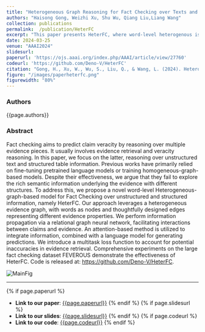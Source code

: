 ```yaml
---
title: "Heterogeneous Graph Reasoning for Fact Checking over Texts and Tables"
authors: "Haisong Gong, Weizhi Xu, Shu Wu, Qiang Liu,Liang Wang"
collection: publications
permalink:  /publication/HeterFC
excerpt: "This paper presents HeterFC, where word-level heterogenous is build for graph reasoning. An attention-based method is utilized to integrate information. Multitask loss function is proposed to account for potential inaccuracies in evidence retrieval."
date: 2024-03-25
venue: "AAAI2024"
slidesurl: 
paperurl: 'https://ojs.aaai.org/index.php/AAAI/article/view/27760'
codeurl: 'https://github.com/Deno-V/HeterFC'
citation: "Gong, H., Xu, W., Wu, S., Liu, Q., & Wang, L. (2024). Heterogeneous Graph Reasoning for Fact Checking over Texts and Tables. Proceedings of the AAAI Conference on Artificial Intelligence, 38(1), 100-108. "
figure: "/images/paperheterfc.png"
figurewidth: "80%"
---
```


### Authors
{{page.authors}}

### Abstract

Fact checking aims to predict claim veracity by reasoning over multiple evidence pieces. It usually involves evidence retrieval and veracity reasoning. In this paper, we focus on the latter, reasoning over unstructured text and structured table information. Previous works have primarily relied on fine-tuning pretrained language models or training homogeneous-graph-based models. Despite their effectiveness, we argue that they fail to explore the rich semantic information underlying the evidence with different structures. To address this, we propose a novel word-level Heterogeneous-graph-based model for Fact Checking over unstructured and structured information, namely HeterFC. Our approach leverages a heterogeneous evidence graph, with words as nodes and thoughtfully designed edges representing different evidence properties. We perform information propagation via a relational graph neural network, facilitating interactions between claims and evidence. An attention-based method is utilized to integrate information, combined with a language model for generating predictions. We introduce a multitask loss function to account for potential inaccuracies in evidence retrieval. Comprehensive experiments on the large fact checking dataset FEVEROUS demonstrate the effectiveness of HeterFC. Code is released at: https://github.com/Deno-V/HeterFC.

![MainFig]({{page.figure}})



---
{% if page.paperurl %}
- **Link to our paper**: [{{page.paperurl}}]({{page.paperurl}})
{% endif %}
{% if page.slidesurl %}
- **Link to our slides**: [{{page.slidesurl}}]({{page.slidesurl}})
{% endif %}
{% if page.codeurl %}
- **Link to our code**: [{{page.codeurl}}]({{page.codeurl}})
{% endif %}